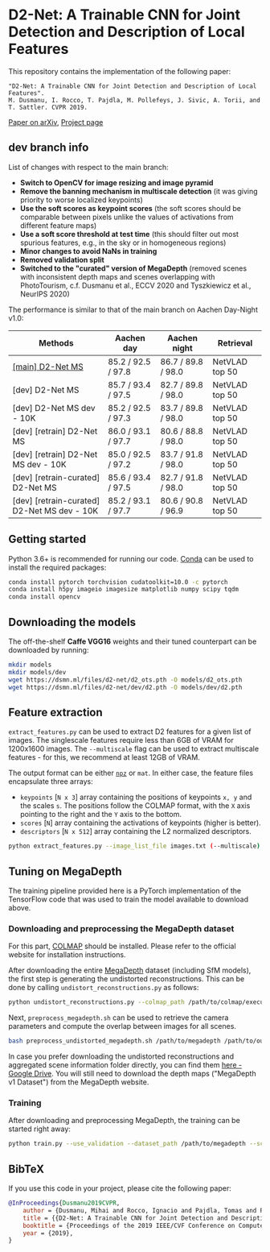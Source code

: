 # D2-Net: A Trainable CNN for Joint Detection and Description of Local Features

This repository contains the implementation of the following paper:

```text
"D2-Net: A Trainable CNN for Joint Detection and Description of Local Features".
M. Dusmanu, I. Rocco, T. Pajdla, M. Pollefeys, J. Sivic, A. Torii, and T. Sattler. CVPR 2019.
```

[Paper on arXiv](https://arxiv.org/abs/1905.03561), [Project page](https://dsmn.ml/publications/d2-net.html)

## dev branch info

List of changes with respect to the main branch:
- **Switch to OpenCV for image resizing and image pyramid**
- **Remove the banning mechanism in multiscale detection** (it was giving priority to worse localized keypoints)
- **Use the soft scores as keypoint scores** (the soft scores should be comparable between pixels unlike the values of activations from different feature maps)
- **Use a soft score threshold at test time** (this should filter out most spurious features, e.g., in the sky or in homogeneous regions)
- **Minor changes to avoid NaNs in training**
- **Removed validation split**
- **Switched to the "curated" version of MegaDepth** (removed scenes with inconsistent depth maps and scenes overlapping with PhotoTourism, c.f. Dusmanu et al., ECCV 2020 and Tyszkiewicz et al., NeurIPS 2020)

The performance is similar to that of the main branch on Aachen Day-Night v1.0:

| Methods | Aachen day | Aachen night | Retrieval |
| - | - | - | - |
| [[main] D2-Net MS](https://www.visuallocalization.net/details/965/) | 85.2 / 92.5 / 97.8 | 86.7 / 89.8 / 98.0 | NetVLAD top 50 |
| [dev] D2-Net MS | 85.7 / 93.4 / 97.5 | 82.7 / 89.8 / 98.0 | NetVLAD top 50 |
| [dev] D2-Net MS dev - 10K | 85.2 / 92.5 / 97.3 | 83.7 / 89.8 / 98.0 | NetVLAD top 50 |
| [dev] [retrain] D2-Net MS | 86.0 / 93.1 / 97.7 | 80.6 / 88.8 / 98.0 | NetVLAD top 50 |
| [dev] [retrain] D2-Net MS dev - 10K | 85.0 / 92.5 / 97.2 | 83.7 / 91.8 / 98.0 | NetVLAD top 50 |
| [dev] [retrain-curated] D2-Net MS | 85.6 / 93.4 / 97.5 | 82.7 / 91.8 / 98.0 | NetVLAD top 50 |
| [dev] [retrain-curated] D2-Net MS dev - 10K | 85.2 / 93.1 / 97.7 | 80.6 / 90.8 / 96.9 | NetVLAD top 50 |

## Getting started

Python 3.6+ is recommended for running our code. [Conda](https://docs.conda.io/en/latest/) can be used to install the required packages:

```bash
conda install pytorch torchvision cudatoolkit=10.0 -c pytorch
conda install h5py imageio imagesize matplotlib numpy scipy tqdm
conda install opencv
```

## Downloading the models

The off-the-shelf **Caffe VGG16** weights and their tuned counterpart can be downloaded by running:

```bash
mkdir models
mkdir models/dev
wget https://dsmn.ml/files/d2-net/d2_ots.pth -O models/d2_ots.pth
wget https://dsmn.ml/files/d2-net/dev/d2.pth -O models/dev/d2.pth
```

## Feature extraction

`extract_features.py` can be used to extract D2 features for a given list of images. The singlescale features require less than 6GB of VRAM for 1200x1600 images. The `--multiscale` flag can be used to extract multiscale features - for this, we recommend at least 12GB of VRAM. 

The output format can be either [`npz`](https://docs.scipy.org/doc/numpy/reference/generated/numpy.savez.html) or `mat`. In either case, the feature files encapsulate three arrays: 

- `keypoints` [`N x 3`] array containing the positions of keypoints `x, y` and the scales `s`. The positions follow the COLMAP format, with the `X` axis pointing to the right and the `Y` axis to the bottom.
- `scores` [`N`] array containing the activations of keypoints (higher is better).
- `descriptors` [`N x 512`] array containing the L2 normalized descriptors.

```bash
python extract_features.py --image_list_file images.txt (--multiscale)
```

## Tuning on MegaDepth

The training pipeline provided here is a PyTorch implementation of the TensorFlow code that was used to train the model available to download above.

### Downloading and preprocessing the MegaDepth dataset

For this part, [COLMAP](https://colmap.github.io/) should be installed. Please refer to the official website for installation instructions.

After downloading the entire [MegaDepth](http://www.cs.cornell.edu/projects/megadepth/) dataset (including SfM models), the first step is generating the undistorted reconstructions. This can be done by calling `undistort_reconstructions.py` as follows:

```bash
python undistort_reconstructions.py --colmap_path /path/to/colmap/executable --base_path /path/to/megadepth
```

Next, `preprocess_megadepth.sh` can be used to retrieve the camera parameters and compute the overlap between images for all scenes. 

```bash
bash preprocess_undistorted_megadepth.sh /path/to/megadepth /path/to/output/folder
```

In case you prefer downloading the undistorted reconstructions and aggregated scene information folder directly, you can find them [here - Google Drive](https://drive.google.com/open?id=1hxpOsqOZefdrba_BqnW490XpNX_LgXPB). You will still need to download the depth maps ("MegaDepth v1 Dataset") from the MegaDepth website.

### Training

After downloading and preprocessing MegaDepth, the training can be started right away:

```bash
python train.py --use_validation --dataset_path /path/to/megadepth --scene_info_path /path/to/preprocessing/output
```

## BibTeX

If you use this code in your project, please cite the following paper:

```bibtex
@InProceedings{Dusmanu2019CVPR,
    author = {Dusmanu, Mihai and Rocco, Ignacio and Pajdla, Tomas and Pollefeys, Marc and Sivic, Josef and Torii, Akihiko and Sattler, Torsten},
    title = {{D2-Net: A Trainable CNN for Joint Detection and Description of Local Features}},
    booktitle = {Proceedings of the 2019 IEEE/CVF Conference on Computer Vision and Pattern Recognition},
    year = {2019},
}
```
